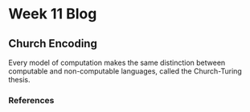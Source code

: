 # Week 11 Blog
## Church Encoding
Every model of computation makes the same distinction between computable and non-computable languages, called the Church-Turing thesis.
### References